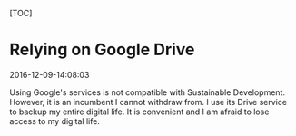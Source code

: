 

[TOC]

# Relying on Google Drive

2016-12-09-14:08:03

Using Google's services is not compatible with Sustainable Development. However, it is an incumbent I cannot withdraw from. I use its Drive service to backup my entire digital life. It is convenient and I am afraid to lose access to my digital life.